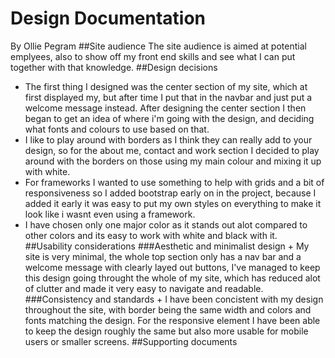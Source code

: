 # Design Documentation
  By Ollie Pegram
##Site audience
  The site audience is aimed at potential emplyees, also to show off my front end skills and see what I can put together with that knowledge.
##Design decisions
  + The first thing I designed was the center section of my site, which at first displayed my, but after time I put that in the navbar and just put a welcome message instead. After designing the center section I then began to get an idea of where i'm going with the design, and deciding what fonts and colours to use based on that.
  + I like to play around with borders as I think they can really add to your design, so for the about me, contact and work section I decided to play around with the borders on those using my main colour and mixing it up with white.
  + For frameworks I wanted to use something to help with grids and a bit of responsiveness so I added bootstrap early on in the project, because I added it early it was easy to put my own styles on everything to make it look like i wasnt even using a framework.
  + I have chosen only one major color as it stands out alot compared to other colors and its easy to work with white and black with it.
##Usability considerations
  ###Aesthetic and minimalist design
		+ My site is very minimal, the whole top section only has a nav bar and a welcome message with clearly layed out buttons, I've managed to keep this design going throught the whole of my site, which has reduced alot of clutter and made it very easy to navigate and readable. 
	###Consistency and standards
		+ I have been concistent with my design throughout the site, with border being the same width and colors and fonts matching the design. For the responsive element I have been able to keep the design roughly the same but also more usable for mobile users or smaller screens.
##Supporting documents

